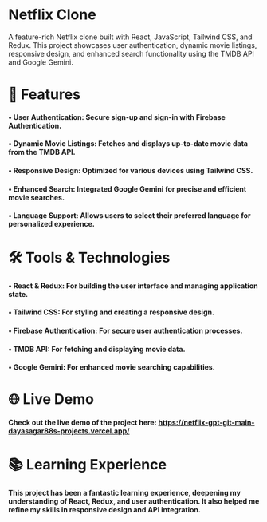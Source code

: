 
# Netflix Clone

A feature-rich Netflix clone built with React, JavaScript, Tailwind CSS, and Redux. This project showcases user authentication, dynamic movie listings, responsive design, and enhanced search functionality using the TMDB API and Google Gemini.


# 🚀 Features

#### • User Authentication: Secure sign-up and sign-in with Firebase Authentication.

#### • Dynamic Movie Listings: Fetches and displays up-to-date movie data from the TMDB API.

#### • Responsive Design: Optimized for various devices using Tailwind CSS.

#### • Enhanced Search: Integrated Google Gemini for precise and efficient movie searches.

#### • Language Support: Allows users to select their preferred language for personalized  experience.
# 🛠 Tools & Technologies

#### • React & Redux: For building the user interface and managing application state.

#### • Tailwind CSS: For styling and creating a responsive design.

#### • Firebase Authentication: For secure user authentication processes.

#### • TMDB API: For fetching and displaying movie data.

#### • Google Gemini: For enhanced movie searching capabilities.
# 🌐 Live Demo

#### Check out the live demo of the project here: https://netflix-gpt-git-main-dayasagar88s-projects.vercel.app/
# 📚 Learning Experience

#### This project has been a fantastic learning experience, deepening my understanding of React, Redux, and user authentication. It also helped me refine my skills in responsive design and API integration.
